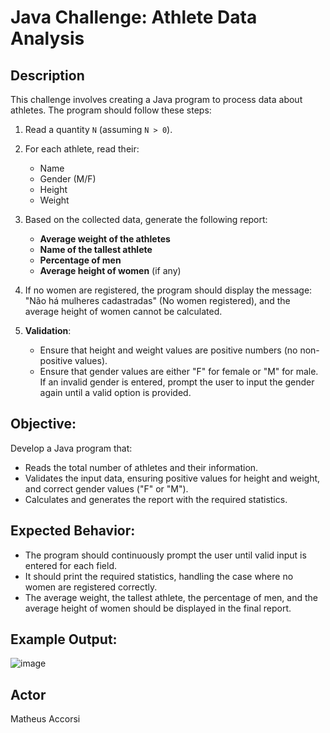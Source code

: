 # Java Challenge: Athlete Data Analysis

## Description
This challenge involves creating a Java program to process data about athletes. The program should follow these steps:

1. Read a quantity `N` (assuming `N > 0`).
2. For each athlete, read their:
   - Name
   - Gender (M/F)
   - Height
   - Weight

3. Based on the collected data, generate the following report:
   - **Average weight of the athletes**
   - **Name of the tallest athlete**
   - **Percentage of men**
   - **Average height of women** (if any)

4. If no women are registered, the program should display the message: "Não há mulheres cadastradas" (No women registered), and the average height of women cannot be calculated.

5. **Validation**:
   - Ensure that height and weight values are positive numbers (no non-positive values).
   - Ensure that gender values are either "F" for female or "M" for male. If an invalid gender is entered, prompt the user to input the gender again until a valid option is provided.

## Objective:
Develop a Java program that:
- Reads the total number of athletes and their information.
- Validates the input data, ensuring positive values for height and weight, and correct gender values ("F" or "M").
- Calculates and generates the report with the required statistics.

## Expected Behavior:
- The program should continuously prompt the user until valid input is entered for each field.
- It should print the required statistics, handling the case where no women are registered correctly.
- The average weight, the tallest athlete, the percentage of men, and the average height of women should be displayed in the final report.

## Example Output: 
![image](https://github.com/user-attachments/assets/c6930ff5-59d6-4045-9afc-24cf56d85a14)

## Actor
Matheus Accorsi


